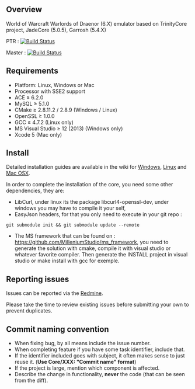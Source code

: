 ## Overview
World of Warcraft Warlords of Draenor (6.X) emulator based on TrinityCore project, JadeCore (5.0.5), Garrosh (5.4.X)

PTR : [![Build Status](https://magnum.travis-ci.com/MilleniumStudio/Garrosh.svg?token=hZCHjLbvZpL1EZh3apwD&branch=wod_ptr)](https://magnum.travis-ci.com/MilleniumStudio/Garrosh)

Master : [![Build Status](https://magnum.travis-ci.com/MilleniumStudio/Garrosh.svg?token=hZCHjLbvZpL1EZh3apwD&branch=wod)](https://magnum.travis-ci.com/MilleniumStudio/Garrosh)

## Requirements

+ Platform: Linux, Windows or Mac
+ Processor with SSE2 support
+ ACE ≥ 6.2.0
+ MySQL ≥ 5.1.0
+ CMake ≥ 2.8.11.2 / 2.8.9 (Windows / Linux)
+ OpenSSL ≥ 1.0.0
+ GCC ≥ 4.7.2 (Linux only)
+ MS Visual Studio ≥ 12 (2013) (Windows only)
+ Xcode 5 (Mac only)


## Install

Detailed installation guides are available in the wiki for
[Windows](http://collab.kpsn.org/display/tc/Win),
[Linux](http://collab.kpsn.org/display/tc/Linux) and
[Mac OSX](http://collab.kpsn.org/display/tc/Mac).

In order to complete the installation of the core, you need some other dependencies, they are:
- LibCurl, under linux its the package libcurl4-openssl-dev, under windows you may have to compile it your self,
- EasyJson headers, for that you only need to execute in your git repo :
```
git submodule init && git submodule update --remote
```

- The MS framework that can be found on : https://github.com/MilleniumStudio/ms_framework, you need to generate the solution with cmake, compile it with visual studio or whatever favorite compiler. Then generate the INSTALL project in visual studio or make install with gcc for exemple.


## Reporting issues

Issues can be reported via the [Redmine](http://195.154.172.112/redmine/projects/wod).

Please take the time to review existing issues before submitting your own to
prevent duplicates.

## Commit naming convention
- When fixing bug, by all means include the issue number.
- When completing feature if you have some task identifier, include that.
- If the identifier included goes with subject, it often makes sense to just reuse it. (**Use Core/XXX: "Commit name" format**)
- If the project is large, mention which component is affected.
- Describe the change in functionality, **never** the code (that can be seen from the diff).
